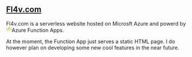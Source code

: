 ## [Fl4v.com](https://fl4v.com)

Fl4v.com is a serverless website hosted on Microsft Azure and powerd by <img src="https://raw.githubusercontent.com/Azure/azure-functions-python-worker/dev/docs/Azure.Functions.svg" alt="Function App" width="15" height="15"/>Azure Function Apps.

At the moment, the Function App just serves a static HTML page. I do however plan on developing some new cool features in the near future.
